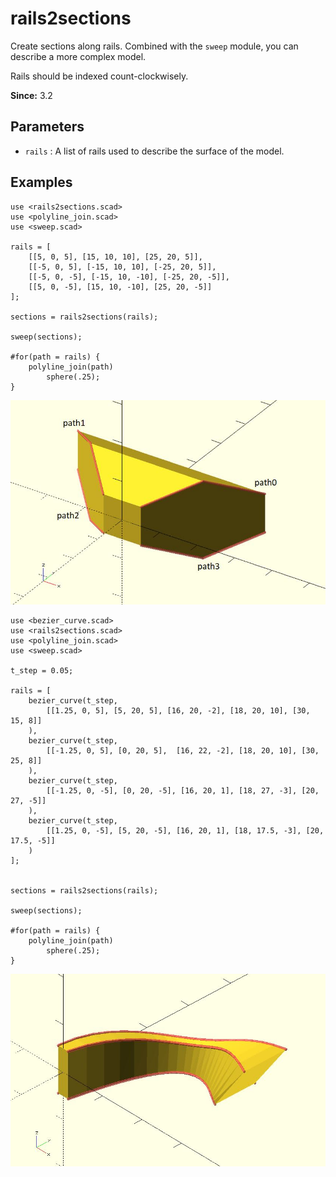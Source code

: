 # rails2sections

Create sections along rails. Combined with the `sweep` module, you can describe a more complex model.

Rails should be indexed count-clockwisely.

**Since:** 3.2

## Parameters

- `rails` : A list of rails used to describe the surface of the model.

## Examples

	use <rails2sections.scad>
	use <polyline_join.scad>
	use <sweep.scad>
	
	rails = [
	    [[5, 0, 5], [15, 10, 10], [25, 20, 5]],
	    [[-5, 0, 5], [-15, 10, 10], [-25, 20, 5]],
	    [[-5, 0, -5], [-15, 10, -10], [-25, 20, -5]],  
	    [[5, 0, -5], [15, 10, -10], [25, 20, -5]]
	];
	
	sections = rails2sections(rails);
	
	sweep(sections);
	
	#for(path = rails) {
	    polyline_join(path)
		    sphere(.25);
	}

![rails2sections](images/lib3x-rails2sections-1.JPG)

	use <bezier_curve.scad>
	use <rails2sections.scad>
	use <polyline_join.scad>
	use <sweep.scad>
	
	t_step = 0.05;
	
	rails = [
	    bezier_curve(t_step, 
	        [[1.25, 0, 5], [5, 20, 5], [16, 20, -2], [18, 20, 10], [30, 15, 8]]
	    ),
	    bezier_curve(t_step, 
	        [[-1.25, 0, 5], [0, 20, 5],  [16, 22, -2], [18, 20, 10], [30, 25, 8]]
	    ),
	    bezier_curve(t_step, 
	        [[-1.25, 0, -5], [0, 20, -5], [16, 20, 1], [18, 27, -3], [20, 27, -5]]
	    ),
	    bezier_curve(t_step, 
	        [[1.25, 0, -5], [5, 20, -5], [16, 20, 1], [18, 17.5, -3], [20, 17.5, -5]]
	    )
	];
	
	
	sections = rails2sections(rails);
	
	sweep(sections);
	
	#for(path = rails) {
	    polyline_join(path)
		    sphere(.25);
	}

![rails2sections](images/lib3x-rails2sections-2.JPG)
